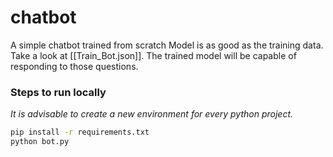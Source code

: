 # chatbot
A simple chatbot trained from scratch
Model is as good as the training data.
Take a look at [[Train_Bot.json]]. The trained model will be capable of responding to those questions.
 
### Steps to run locally

_It is advisable to create a new environment for every python project._

```bash
pip install -r requirements.txt
python bot.py
```
